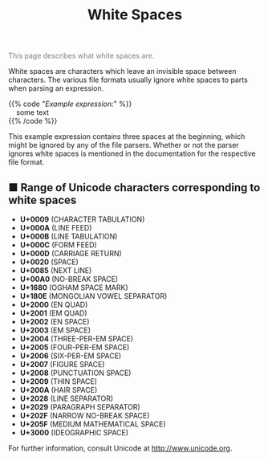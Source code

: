﻿---
title: "White Spaces"
weight: 3
---
<font color="Gray">This page describes what white spaces are.</font> 

White spaces are characters which leave an invisible space between characters. The various file formats usually ignore white spaces to parts when parsing an expression.

{{% code "*Example expression:*" %}}  
&nbsp;&nbsp;&nbsp;&nbsp;some text  
{{% /code %}}

This example expression contains three spaces at the beginning, which might be ignored by any of the file parsers. Whether or not the parser ignores white spaces is mentioned in the documentation for the respective file format.

## ■ Range of Unicode characters corresponding to white spaces

- **U+0009** (CHARACTER TABULATION)
- **U+000A** (LINE FEED)
- **U+000B** (LINE TABULATION)
- **U+000C** (FORM FEED)
- **U+000D** (CARRIAGE RETURN)
- **U+0020** (SPACE)
- **U+0085** (NEXT LINE)
- **U+00A0** (NO-BREAK SPACE)
- **U+1680** (OGHAM SPACE MARK)
- **U+180E** (MONGOLIAN VOWEL SEPARATOR)
- **U+2000** (EN QUAD)
- **U+2001** (EM QUAD)
- **U+2002** (EN SPACE)
- **U+2003** (EM SPACE)
- **U+2004** (THREE-PER-EM SPACE)
- **U+2005** (FOUR-PER-EM SPACE)
- **U+2006** (SIX-PER-EM SPACE)
- **U+2007** (FIGURE SPACE)
- **U+2008** (PUNCTUATION SPACE)
- **U+2009** (THIN SPACE)
- **U+200A** (HAIR SPACE)
- **U+2028** (LINE SEPARATOR)
- **U+2029** (PARAGRAPH SEPARATOR)
- **U+202F** (NARROW NO-BREAK SPACE)
- **U+205F** (MEDIUM MATHEMATICAL SPACE)
- **U+3000** (IDEOGRAPHIC SPACE)

For further information, consult Unicode at http://www.unicode.org.